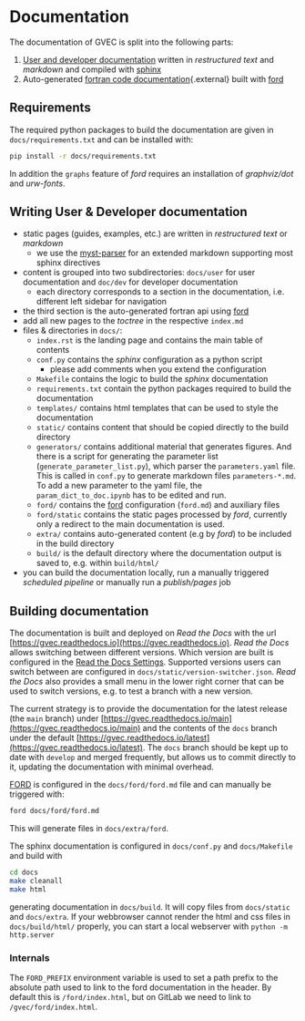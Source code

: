 # Documentation

The documentation of GVEC is split into the following parts:
1) [User and developer documentation](/index) written in *restructured text* and *markdown* and compiled with [sphinx](https://docs.readthedocs.io/en/stable/intro/getting-started-with-sphinx.html)
2) Auto-generated [fortran code documentation](../ford/index.html){.external} built with [ford](https://forddocs.readthedocs.io)

## Requirements
The required python packages to build the documentation are given in `docs/requirements.txt` and can be installed with:
```bash
pip install -r docs/requirements.txt
```
<!-- Apparently the consensus in the python community is to keep the development dependencies (e.g. for building the docs) in a seperate `requirements.txt` file and not in `pyproject.toml`. -->

In addition the `graphs` feature of *ford* requires an installation of *graphviz/dot* and *urw-fonts*.


## Writing User & Developer documentation
* static pages (guides, examples, etc.) are written in *restructured text* or *markdown*
    * we use the [myst-parser](https://myst-parser.readthedocs.io) for an extended markdown supporting most sphinx directives
* content is grouped into two subdirectories: `docs/user` for user documentation and `doc/dev` for developer documentation
    * each directory corresponds to a section in the documentation, i.e. different left sidebar for navigation
* the third section is the auto-generated fortran api using [ford](https://forddocs.readthedocs.io)
* add all new pages to the *toctree* in the respective `index.md`
* files & directories in `docs/`:
    * `index.rst` is the landing page and contains the main table of contents
    * `conf.py` contains the *sphinx* configuration as a python script
        * please add comments when you extend the configuration
    * `Makefile` contains the logic to build the *sphinx* documentation
    * `requirements.txt` contain the python packages required to build the documentation
    * `templates/` contains html templates that can be used to style the documentation
    * `static/` contains content that should be copied directly to the build directory
    * `generators/` contains additional material that generates figures. And there is a script for generating the parameter list (`generate_parameter_list.py`), which parser the `parameters.yaml` file. This is called in `conf.py` to generate markdown files `parameters-*.md`. To add a new parameter to the yaml file, the `param_dict_to_doc.ipynb` has to be edited and run.
    * `ford/` contains the [ford](https://forddocs.readthedocs.io) configuration (`ford.md`) and auxiliary files
    * `ford/static` contains the static pages processed by *ford*, currently only a redirect to the main documentation is used.
    * `extra/` contains auto-generated content (e.g by *ford*) to be included in the build directory
    * `build/` is the default directory where the documentation output is saved to, e.g. within `build/html/`
* you can build the documentation locally, run a manually triggered *scheduled pipeline* or manually run a *publish/pages* job

## Building documentation

The documentation is built and deployed on *Read the Docs* with the url [https://gvec.readthedocs.io](https://gvec.readthedocs.io).
*Read the Docs* allows switching between different versions.
Which version are built is configured in the [Read the Docs Settings](https://app.readthedocs.org/projects/gvec).
Supported versions users can switch between are configured in `docs/static/version-switcher.json`.
*Read the Docs* also provides a small menu in the lower right corner that can be used to switch versions, e.g. to test a branch with a new version.

The current strategy is to provide the documentation for the latest release (the `main` branch) under [https://gvec.readthedocs.io/main](https://gvec.readthedocs.io/main)
and the contents of the `docs` branch under the default [https://gvec.readthedocs.io/latest](https://gvec.readthedocs.io/latest).
The `docs` branch should be kept up to date with `develop` and merged frequently, but allows us to commit directly to it, updating the documentation with minimal overhead.

[FORD](https://forddocs.readthedocs.io/en/latest/) is configured in the `docs/ford/ford.md` file and can manually be triggered with:
```bash
ford docs/ford/ford.md
```
This will generate files in `docs/extra/ford`.

The sphinx documentation is configured in `docs/conf.py` and `docs/Makefile` and build with
```bash
cd docs
make cleanall
make html
```
generating documentation in `docs/build`. It will copy files from `docs/static` and `docs/extra`.
If your webbrowser cannot render the html and css files in `docs/build/html/` properly, you can start a local webserver with `python -m http.server`

### Internals

The `FORD_PREFIX` environment variable is used to set a path prefix to the absolute path used to link to the ford documentation in the header. By default this is `/ford/index.html`, but on GitLab we need to link to `/gvec/ford/index.html`.
